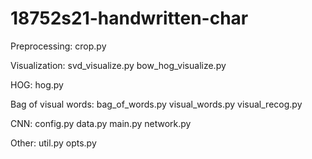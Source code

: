 # 18752s21-handwritten-char

Preprocessing:
    crop.py

Visualization:
    svd_visualize.py
    bow_hog_visualize.py

HOG:
    hog.py

Bag of visual words:
    bag_of_words.py
    visual_words.py
    visual_recog.py

CNN:
    config.py
    data.py
    main.py
    network.py

Other:
    util.py
    opts.py